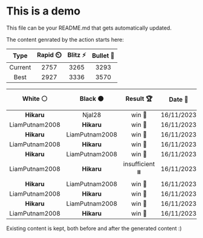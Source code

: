 # This is a demo

This file can be your README.md that gets automatically updated.

The content genrated by the action starts here:

<!--START_SECTION:chessStats-->
<!-- Automatically generated with https://github.com/Balastrong/chess-stats-action -->

| Type | Rapid ⏲️ | Blitz ⚡ | Bullet 🔫 |
|:---:|:---:|:---:|:---:|
| Current | 2757 | 3265 | 3293 |
| Best | 2927 | 3336 | 3570 |

| White ⚪ | Black ⚫ | Result 🏆 | Date 📅 | Position 🗺️ | Type 🕕 |
|:---:|:---:|:---:|:---:|:---:|:---:|
| **Hikaru** | Njal28 | win 🥇 | 16/11/2023 | <a href="http://www.ee.unb.ca/cgi-bin/tervo/fen.pl?select=5r2/p7/4k1p1/1P2p3/1P2PbP1/P6Q/1K1P4/n7 b - -">Link</a> | Blitz |
| LiamPutnam2008 | **Hikaru** | win 🥇 | 16/11/2023 | <a href="http://www.ee.unb.ca/cgi-bin/tervo/fen.pl?select=r1b1r1k1/pp3nb1/2P4p/2P2p1q/3Np3/1QN1PpP1/PB3P2/3R1RK1 w - -">Link</a> | Blitz |
| **Hikaru** | LiamPutnam2008 | win 🥇 | 16/11/2023 | <a href="http://www.ee.unb.ca/cgi-bin/tervo/fen.pl?select=5k2/8/1b3p1P/4nN2/p1B1pp2/P1P5/1P3PP1/5K2 b - -">Link</a> | Blitz |
| LiamPutnam2008 | **Hikaru** | win 🥇 | 16/11/2023 | <a href="http://www.ee.unb.ca/cgi-bin/tervo/fen.pl?select=8/2p5/2P5/5b2/7p/2k4P/3p1PB1/2K5 w - -">Link</a> | Blitz |
| **Hikaru** | LiamPutnam2008 | win 🥇 | 16/11/2023 | <a href="http://www.ee.unb.ca/cgi-bin/tervo/fen.pl?select=1k2R3/2b5/2K5/8/8/8/8/8 b - -">Link</a> | Blitz |
| LiamPutnam2008 | **Hikaru** | insufficient ⏸️ | 16/11/2023 | <a href="http://www.ee.unb.ca/cgi-bin/tervo/fen.pl?select=8/8/8/8/5K2/8/5k2/8 w - -">Link</a> | Blitz |
| **Hikaru** | LiamPutnam2008 | win 🥇 | 16/11/2023 | <a href="http://www.ee.unb.ca/cgi-bin/tervo/fen.pl?select=7k/6p1/6Kp/4b2P/4B3/4B3/8/8 b - -">Link</a> | Blitz |
| LiamPutnam2008 | **Hikaru** | win 🥇 | 16/11/2023 | <a href="http://www.ee.unb.ca/cgi-bin/tervo/fen.pl?select=8/2b5/2k5/2P5/4K3/8/8/5q2 w - -">Link</a> | Blitz |
| **Hikaru** | LiamPutnam2008 | win 🥇 | 16/11/2023 | <a href="http://www.ee.unb.ca/cgi-bin/tervo/fen.pl?select=8/2k5/4Kp2/P3p2p/4P2P/8/8/8 b - -">Link</a> | Blitz |
| LiamPutnam2008 | **Hikaru** | win 🥇 | 16/11/2023 | <a href="http://www.ee.unb.ca/cgi-bin/tervo/fen.pl?select=1r6/1P3p1p/6p1/k2B4/p7/7P/4KPP1/1n6 w - -">Link</a> | Blitz |

<!--END_SECTION:chessStats-->

Existing content is kept, both before and after the generated content :)
